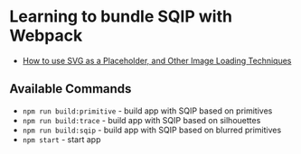 # Learning to bundle SQIP with Webpack

- [How to use SVG as a Placeholder, and Other Image Loading Techniques](https://www.freecodecamp.org/news/using-svg-as-placeholders-more-image-loading-techniques-bed1b810ab2c/)


## Available Commands
- `npm run build:primitive` - build app with SQIP based on primitives
- `npm run build:trace` - build app with SQIP based on silhouettes
- `npm run build:sqip` - build app with SQIP based on blurred primitives
- `npm start` - start app

